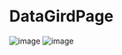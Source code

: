 # DataGirdPage
![image](https://github.com/nieshaoju/DataGirdPage/assets/30792256/a22719e1-8df0-4556-ac93-b83f6569db15)
![image](https://github.com/nieshaoju/DataGirdPage/assets/30792256/ad5fb67d-62d5-4812-ab7f-2f66be30c3f3)

